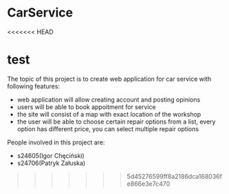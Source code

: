 # CarService

<<<<<<< HEAD

test
=======
The topic of this project is to create web application
for car service with following features:

* web application will allow creating account and posting opinions
* users will be able to book appoitment for service
* the site will consist of a map with exact location of the workshop
* the user will be able to choose certain repair options from a list, every option has different price, you can select multiple repair options

People involved in this project are: 

* s24605(Igor Chęciński)
* s24706(Patryk Załuska)
>>>>>>> 5d45276599ff8a2186dca168036fe866e3e7c470
